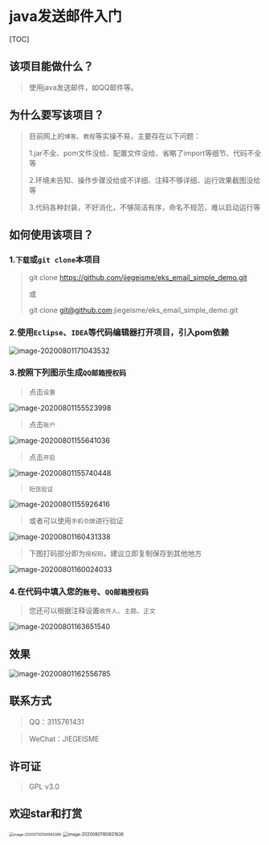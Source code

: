 # java发送邮件入门

[TOC]

## 该项目能做什么？

> 使用java发送邮件，如QQ邮件等。

## 为什么要写该项目？

>目前网上的`博客`、`教程`等实操不易，主要存在以下问题：
>
>1.jar不全、pom文件没给、配置文件没给、省略了import等细节、代码不全等
>
>2.环境未告知、操作步骤没给或不详细、注释不够详细、运行效果截图没给等
>
>3.代码各种封装，不好消化，不够简洁有序，命名不规范，难以启动运行等

## 如何使用该项目？

### 1.`下载`或`git clone`本项目

> git clone https://github.com/jiegeisme/eks_email_simple_demo.git
>
> 或
>
> git clone git@github.com:jiegeisme/eks_email_simple_demo.git

### 2.使用`Eclipse`、`IDEA`等代码编辑器打开项目，引入pom依赖

![image-20200801171043532](README.assets/image-20200801171043532.png)

### 3.按照下列图示生成`QQ邮箱授权码`

> 点击`设置`

![image-20200801155523998](README.assets/image-20200801155523998.png)

> 点击`账户`

![image-20200801155641036](README.assets/image-20200801155641036.png)

> 点击`开启`

![image-20200801155740448](README.assets/image-20200801155740448.png)

> `短信验证`

<img src="README.assets/image-20200801155926416.png" alt="image-20200801155926416" />

> 或者可以使用`手机令牌`进行验证

![image-20200801160431338](README.assets/image-20200801160431338.png)

> 下图打码部分即为`授权码`，建议立即复制保存到其他地方

![image-20200801160024033](README.assets/image-20200801160024033.png)

### 4.在代码中填入您的`账号`、`QQ邮箱授权码`

>您还可以根据注释设置`收件人`、`主题`、`正文`

![image-20200801163651540](README.assets/image-20200801163651540.png)

## 效果

![image-20200801162556785](README.assets/image-20200801162556785.png)

## 联系方式

> QQ：3115761431

> WeChat：JIEGEISME

## 许可证

>GPL v3.0

## 欢迎star和打赏

<img src="README.assets/image-20200730104940388.png" alt="image-20200730104940388" style="zoom:50%;" /> <img src="README.assets/image-20200801160821636.png" alt="image-20200801160821636" style="zoom: 60%;" />